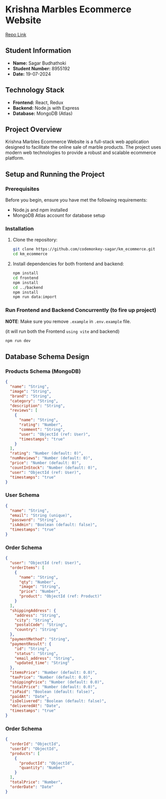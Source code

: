 # Krishna Marbles Ecommerce Website

[Repo Link](https://github.com/codemonkey-sagar/km_ecommerce)

## Student Information

- **Name:** Sagar Budhathoki
- **Student Number:** 8955192
- **Date:** 19-07-2024

## Technology Stack

- **Frontend:** React, Redux
- **Backend:** Node.js with Express
- **Database:** MongoDB (Atlas)

## Project Overview

Krishna Marbles Ecommerce Website is a full-stack web application designed to facilitate the online sale of marble products. The project uses modern web technologies to provide a robust and scalable ecommerce platform.

## Setup and Running the Project

### Prerequisites

Before you begin, ensure you have met the following requirements:

- Node.js and npm installed
- MongoDB Atlas account for database setup

### Installation

1. Clone the repository:

   ```sh
   git clone https://github.com/codemonkey-sagar/km_ecommerce.git
   cd km_ecommerce
   ```

2. Install dependencies for both frontend and backend:
   ```sh
   npm install
   cd frontend
   npm install
   cd ../backend
   npm install
   npm run data:import
   ```

### Run Frontend and Backend Concurrently (to fire up project)

**NOTE**: Make sure you remove `.example` in `.env.example` file.

(it will run both the Frontend `using vite` and backend)

```sh
npm run dev
```

## Database Schema Design

### Products Schema (MongoDB)

```json
{
  "name": "String",
  "image": "String",
  "brand": "String",
  "category": "String",
  "description": "String",
  "reviews": [
    {
      "name": "String",
      "rating": "Number",
      "comment": "String",
      "user": "ObjectId (ref: User)",
      "timestamps": "true"
    }
  ],
  "rating": "Number (default: 0)",
  "numReviews": "Number (default: 0)",
  "price": "Number (default: 0)",
  "countInStock": "Number (default: 0)",
  "user": "ObjectId (ref: User)",
  "timestamps": "true"
}
```

### User Schema

```json
{
  "name": "String",
  "email": "String (unique)",
  "password": "String",
  "isAdmin": "Boolean (default: false)",
  "timestamps": "true"
}
```

### Order Schema

```json
{
  "user": "ObjectId (ref: User)",
  "orderItems": [
    {
      "name": "String",
      "qty": "Number",
      "image": "String",
      "price": "Number",
      "product": "ObjectId (ref: Product)"
    }
  ],
  "shippingAddress": {
    "address": "String",
    "city": "String",
    "postalCode": "String",
    "country": "String"
  },
  "paymentMethod": "String",
  "paymentResult": {
    "id": "String",
    "status": "String",
    "email_address": "String",
    "updated_time": "String"
  },
  "itemsPrice": "Number (default: 0.0)",
  "taxPrice": "Number (default: 0.0)",
  "shippingPrice": "Number (default: 0.0)",
  "totalPrice": "Number (default: 0.0)",
  "isPaid": "Boolean (default: false)",
  "paidAt": "Date",
  "isDelivered": "Boolean (default: false)",
  "deliveredAt": "Date",
  "timestamps": "true"
}
```

### Order Schema

```json
{
  "orderId": "ObjectId",
  "userId": "ObjectId",
  "products": [
    {
      "productId": "ObjectId",
      "quantity": "Number"
    }
  ],
  "totalPrice": "Number",
  "orderDate": "Date"
}
```
